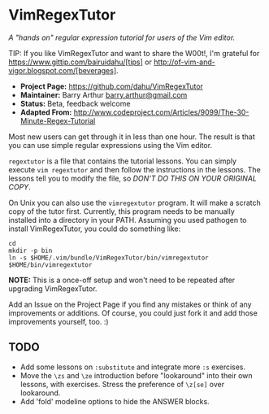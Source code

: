 VimRegexTutor
=============

_A "hands on" regular expression tutorial for users of the Vim editor._

TIP: If you like VimRegexTutor and want to share the W00t!, I'm grateful for
https://www.gittip.com/bairuidahu/[tips] or
http://of-vim-and-vigor.blogspot.com/[beverages].

* **Project Page:** https://github.com/dahu/VimRegexTutor
* **Maintainer:**   Barry Arthur <barry.arthur@gmail.com>
* **Status:**       Beta, feedback welcome
* **Adapted From:** http://www.codeproject.com/Articles/9099/The-30-Minute-Regex-Tutorial

Most new users can get through it in less than one hour. The result is that you
can use simple regular expressions using the Vim editor.

`regextutor` is a file that contains the tutorial lessons. You can simply
execute `vim regextutor` and then follow the instructions in the lessons.  The
lessons tell you to modify the file, so *DON'T DO THIS ON YOUR ORIGINAL COPY*.

On Unix you can also use the `vimregextutor` program.  It will make a scratch
copy of the tutor first. Currently, this program needs to be manually installed
into a directory in your PATH. Assuming you used pathogen to install
VimRegexTutor, you could do something like:

    cd
    mkdir -p bin
    ln -s $HOME/.vim/bundle/VimRegexTutor/bin/vimregextutor $HOME/bin/vimregextutor

**NOTE:** This is a once-off setup and won't need to be repeated after
upgrading VimRegexTutor.

Add an Issue on the Project Page if you find any mistakes or think of any
improvements or additions. Of course, you could just fork it and add those
improvements yourself, too. :)

TODO
----

* Add some lessons on `:substitute` and integrate more `:s` exercises.
* Move the `\zs` and `\ze` introduction before "lookaround" into their own
  lessons, with exercises. Stress the preference of `\z[se]` over lookaround.
* Add 'fold' modeline options to hide the ANSWER blocks.
